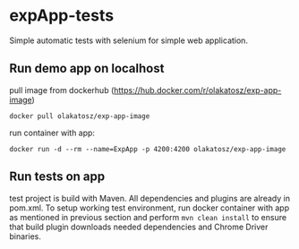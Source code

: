 # expApp-tests
Simple automatic tests with selenium for simple web application.

## Run demo app on localhost
pull image from dockerhub (https://hub.docker.com/r/olakatosz/exp-app-image)

`docker pull olakatosz/exp-app-image`

run container with app:

`docker run -d --rm --name=ExpApp -p 4200:4200 olakatosz/exp-app-image`

## Run tests on app
test project is build with Maven. All dependencies and plugins are already in pom.xml.
To setup working test environment, run docker container with app as mentioned in previous section and perform
`mvn clean install` to ensure that build plugin downloads needed dependencies and Chrome Driver binaries.
